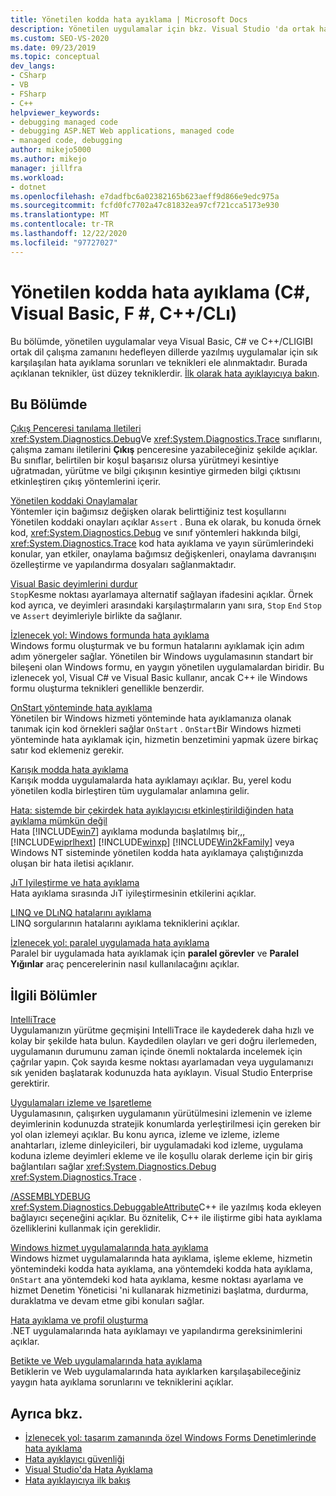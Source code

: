 ```yaml
---
title: Yönetilen kodda hata ayıklama | Microsoft Docs
description: Yönetilen uygulamalar için bkz. Visual Studio 'da ortak hata ayıklama sorunları ve teknikleri veya ortak dil çalışma zamanını hedefleyen dillerde yazılmış uygulamalar.
ms.custom: SEO-VS-2020
ms.date: 09/23/2019
ms.topic: conceptual
dev_langs:
- CSharp
- VB
- FSharp
- C++
helpviewer_keywords:
- debugging managed code
- debugging ASP.NET Web applications, managed code
- managed code, debugging
author: mikejo5000
ms.author: mikejo
manager: jillfra
ms.workload:
- dotnet
ms.openlocfilehash: e7dadfbc6a02382165b623aeff9d866e9edc975a
ms.sourcegitcommit: fcfd0fc7702a47c81832ea97cf721cca5173e930
ms.translationtype: MT
ms.contentlocale: tr-TR
ms.lasthandoff: 12/22/2020
ms.locfileid: "97727027"
---
```

# <a name="debug-managed-code-c-visual-basic-f-ccli"></a>Yönetilen kodda hata ayıklama (C#, Visual Basic, F #, C++/CLı)

Bu bölümde, yönetilen uygulamalar veya Visual Basic, C# ve C++/CLIGIBI ortak dil çalışma zamanını hedefleyen dillerde yazılmış uygulamalar için sık karşılaşılan hata ayıklama sorunları ve teknikleri ele alınmaktadır. Burada açıklanan teknikler, üst düzey tekniklerdir. [İlk olarak hata ayıklayıcıya bakın](../debugger/debugger-feature-tour.md).

## <a name="in-this-section"></a>Bu Bölümde

[Çıkış Penceresi tanılama Iletileri](../debugger/diagnostic-messages-in-the-output-window.md)\
<xref:System.Diagnostics.Debug>Ve <xref:System.Diagnostics.Trace> sınıflarını, çalışma zamanı iletilerini **Çıkış** penceresine yazabileceğiniz şekilde açıklar. Bu sınıflar, belirtilen bir koşul başarısız olursa yürütmeyi kesintiye uğratmadan, yürütme ve bilgi çıkışının kesintiye girmeden bilgi çıktısını etkinleştiren çıkış yöntemlerini içerir.

[Yönetilen koddaki Onaylamalar](../debugger/assertions-in-managed-code.md)\
Yöntemler için bağımsız değişken olarak belirttiğiniz test koşullarını Yönetilen koddaki onayları açıklar `Assert` . Buna ek olarak, bu konuda örnek kod, <xref:System.Diagnostics.Debug> ve sınıf yöntemleri hakkında bilgi, <xref:System.Diagnostics.Trace> kod hata ayıklama ve yayın sürümlerindeki konular, yan etkiler, onaylama bağımsız değişkenleri, onaylama davranışını özelleştirme ve yapılandırma dosyaları sağlanmaktadır.

[Visual Basic deyimlerini durdur](../debugger/stop-statements-in-visual-basic.md)\
`Stop`Kesme noktası ayarlamaya alternatif sağlayan ifadesini açıklar. Örnek kod ayrıca, ve deyimleri arasındaki karşılaştırmaların yanı sıra, `Stop` `End` `Stop` ve `Assert` deyimleriyle birlikte da sağlanır.

[İzlenecek yol: Windows formunda hata ayıklama](../debugger/walkthrough-debugging-a-windows-form.md)\
Windows formu oluşturmak ve bu formun hatalarını ayıklamak için adım adım yönergeler sağlar. Yönetilen bir Windows uygulamasının standart bir bileşeni olan Windows formu, en yaygın yönetilen uygulamalardan biridir. Bu izlenecek yol, Visual C# ve Visual Basic kullanır, ancak C++ ile Windows formu oluşturma teknikleri genellikle benzerdir.

[OnStart yönteminde hata ayıklama](../debugger/how-to-debug-the-onstart-method.md)\
Yönetilen bir Windows hizmeti yönteminde hata ayıklamanıza olanak tanımak için kod örnekleri sağlar `OnStart` . `OnStart`Bir Windows hizmeti yönteminde hata ayıklamak için, hizmetin benzetimini yapmak üzere birkaç satır kod eklemeniz gerekir.

[Karışık modda hata ayıklama](../debugger/debugging-mixed-mode-applications.md)\
Karışık modda uygulamalarda hata ayıklamayı açıklar. Bu, yerel kodu yönetilen kodla birleştiren tüm uygulamalar anlamına gelir.

[Hata: sistemde bir çekirdek hata ayıklayıcısı etkinleştirildiğinden hata ayıklama mümkün değil](../debugger/error-debugging-isn-t-possible-because-a-kernel-debugger-is-enabled-on-the-system.md)\
Hata [!INCLUDE[win7](../debugger/includes/win7_md.md)] ayıklama modunda başlatılmış bir,,, [!INCLUDE[wiprlhext](../debugger/includes/wiprlhext_md.md)] [!INCLUDE[winxp](../code-quality/includes/winxp_md.md)] [!INCLUDE[Win2kFamily](../code-quality/includes/win2kfamily_md.md)] veya Windows NT sisteminde yönetilen kodda hata ayıklamaya çalıştığınızda oluşan bir hata iletisi açıklanır.

[JıT Iyileştirme ve hata ayıklama](../debugger/jit-optimization-and-debugging.md)\
Hata ayıklama sırasında JıT iyileştirmesinin etkilerini açıklar.

[LINQ ve DLıNQ hatalarını ayıklama](../debugger/debugging-linq.md)\
LINQ sorgularının hatalarını ayıklama tekniklerini açıklar.

[İzlenecek yol: paralel uygulamada hata ayıklama](../debugger/walkthrough-debugging-a-parallel-application.md)\
Paralel bir uygulamada hata ayıklamak için **paralel görevler** ve **Paralel Yığınlar** araç pencerelerinin nasıl kullanılacağını açıklar.

## <a name="related-sections"></a>İlgili Bölümler

[IntelliTrace](../debugger/intellitrace.md)\
Uygulamanızın yürütme geçmişini IntelliTrace ile kaydederek daha hızlı ve kolay bir şekilde hata bulun. Kaydedilen olayları ve geri doğru ilerlemeden, uygulamanın durumunu zaman içinde önemli noktalarda incelemek için çağrılar yapın. Çok sayıda kesme noktası ayarlamadan veya uygulamanızı sık yeniden başlatarak kodunuzda hata ayıklayın. Visual Studio Enterprise gerektirir.

[Uygulamaları izleme ve Işaretleme](/dotnet/framework/debug-trace-profile/tracing-and-instrumenting-applications)\
Uygulamasının, çalışırken uygulamanın yürütülmesini izlemenin ve izleme deyimlerinin kodunuzda stratejik konumlarda yerleştirilmesi için gereken bir yol olan izlemeyi açıklar. Bu konu ayrıca, izleme ve izleme, izleme anahtarları, izleme dinleyicileri, bir uygulamadaki kod izleme, uygulama koduna izleme deyimleri ekleme ve ile koşullu olarak derleme için bir giriş bağlantıları sağlar <xref:System.Diagnostics.Debug> <xref:System.Diagnostics.Trace> .

[/ASSEMBLYDEBUG](/cpp/build/reference/assemblydebug-add-debuggableattribute)\
<xref:System.Diagnostics.DebuggableAttribute>C++ ile yazılmış koda ekleyen bağlayıcı seçeneğini açıklar. Bu öznitelik, C++ ile iliştirme gibi hata ayıklama özelliklerini kullanmak için gereklidir.

[Windows hizmet uygulamalarında hata ayıklama](/dotnet/framework/windows-services/how-to-debug-windows-service-applications)\
Windows hizmet uygulamalarında hata ayıklama, işleme ekleme, hizmetin yöntemindeki kodda hata ayıklama, ana yöntemdeki kodda hata ayıklama, `OnStart` ana yöntemdeki kod hata ayıklama, kesme noktası ayarlama ve hizmet Denetim Yöneticisi 'ni kullanarak hizmetinizi başlatma, durdurma, duraklatma ve devam etme gibi konuları sağlar.

[Hata ayıklama ve profil oluşturma](/dotnet/framework/debug-trace-profile/index)\
.NET uygulamalarında hata ayıklamayı ve yapılandırma gereksinimlerini açıklar.

[Betikte ve Web uygulamalarında hata ayıklama](how-to-enable-debugging-for-aspnet-applications.md)\
Betiklerin ve Web uygulamalarında hata ayıklarken karşılaşabileceğiniz yaygın hata ayıklama sorunlarını ve tekniklerini açıklar.

## <a name="see-also"></a>Ayrıca bkz.

- [İzlenecek yol: tasarım zamanında özel Windows Forms Denetimlerinde hata ayıklama](/dotnet/framework/winforms/controls/walkthrough-debugging-custom-windows-forms-controls-at-design-time)
- [Hata ayıklayıcı güvenliği](../debugger/debugger-security.md)
- [Visual Studio'da Hata Ayıklama](../debugger/index.yml)
- [Hata ayıklayıcıya ilk bakış](../debugger/debugger-feature-tour.md)